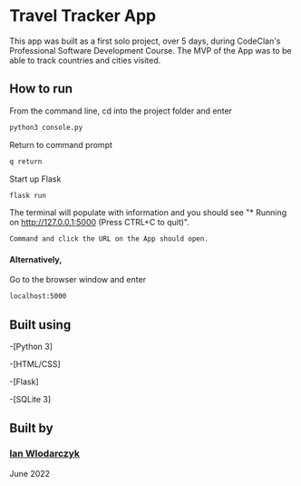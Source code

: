 # Travel Tracker App

This app was built as a first solo project, over 5 days, during CodeClan's Professional Software Development Course.  The MVP of the App was to be able to track countries and cities visited.

## How to run

From the command line, cd into the project folder and enter

```bash
python3 console.py
```
Return to command prompt

```bash
q return
```
Start up Flask

```bash
flask run
```
The terminal will populate with information and you should see "* Running on http://127.0.0.1:5000 (Press CTRL+C to quit)".  
```bash
Command and click the URL on the App should open.  
```
#### Alternatively, 
Go to the browser window and enter
```bash
localhost:5000  
```


## Built using

-[Python 3]

-[HTML/CSS]

-[Flask]

-[SQLite 3]


## Built by

### [Ian Wlodarczyk](https://github.com/ianflod)
June 2022